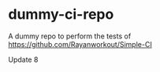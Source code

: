 # dummy-ci-repo
A dummy repo to perform the tests of https://github.com/Rayanworkout/Simple-CI

Update 8